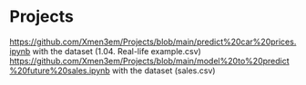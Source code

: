 # Projects
https://github.com/Xmen3em/Projects/blob/main/predict%20car%20prices.ipynb with the dataset (1.04. Real-life example.csv)
https://github.com/Xmen3em/Projects/blob/main/model%20to%20predict%20future%20sales.ipynb with the dataset (sales.csv)
